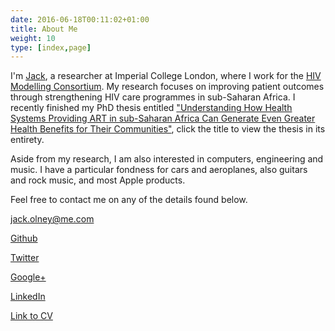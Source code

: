 ```yaml
---
date: 2016-06-18T00:11:02+01:00
title: About Me
weight: 10
type: [index,page]
---
```


I'm [Jack](http://www.imperial.ac.uk/people/jack.olney11), a researcher at Imperial College London, where I work for the [HIV Modelling Consortium](http://www.hivmodelling.org/). My research focuses on improving patient outcomes through strengthening HIV care programmes in sub-Saharan Africa. I recently finished my PhD thesis entitled ["Understanding How Health Systems Providing ART in sub-Saharan Africa Can Generate Even Greater Health Benefits for Their Communities"](https://drive.google.com/file/d/0B02uVauBTUwhaU1vSXQzSE9OV0k/preview), click the title to view the thesis in its entirety.

Aside from my research, I am also interested in computers, engineering and music. I have a particular fondness for cars and aeroplanes, also guitars and rock music, and most Apple products.

Feel free to contact me on any of the details found below.

<jack.olney@me.com>

[Github](https://github.com/jackolney)

[Twitter](https://twitter.com/OlneyJack)

[Google+](https://plus.google.com/+JackOlneyLondon)

[LinkedIn](https://www.linkedin.com/pub/jack-olney/53/615/417)

[Link to CV](https://drive.google.com/file/d/0B02uVauBTUwhMXhNa1h0MzBrd2M/preview)
